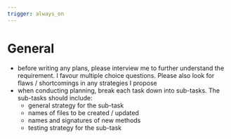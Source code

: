```yaml
---
trigger: always_on
---
```


# General
- before writing any plans, please interview me to further understand the requirement. I favour multiple choice questions.  Please also look for flaws / shortcomings in any strategies I propose
- when conducting planning, break each task down into sub-tasks.  The sub-tasks should include:
    - general strategy for the sub-task
    - names of files to be created / updated
    - names and signatures of new methods
    - testing strategy for the sub-task